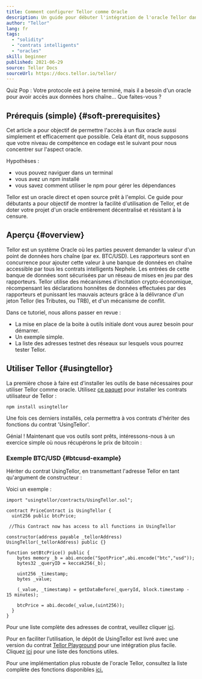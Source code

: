 ```yaml
---
title: Comment configurer Tellor comme Oracle
description: Un guide pour débuter l'intégration de l'oracle Tellor dans votre protocole
author: "Tellor"
lang: fr
tags:
  - "solidity"
  - "contrats intelligents"
  - "oracles"
skill: beginner
published: 2021-06-29
source: Tellor Docs
sourceUrl: https://docs.tellor.io/tellor/
---
```


Quiz Pop : Votre protocole est à peine terminé, mais il a besoin d'un oracle pour avoir accès aux données hors chaîne... Que faites-vous ?

## Prérequis (simple) {#soft-prerequisites}

Cet article a pour objectif de permettre l'accès à un flux oracle aussi simplement et efficacement que possible. Cela étant dit, nous supposons que votre niveau de compétence en codage est le suivant pour nous concentrer sur l'aspect oracle.

Hypothèses :

- vous pouvez naviguer dans un terminal
- vous avez un npm installé
- vous savez comment utiliser le npm pour gérer les dépendances

Tellor est un oracle direct et open source prêt à l'emploi. Ce guide pour débutants a pour objectif de montrer la facilité d'utilisation de Tellor, et de doter votre projet d'un oracle entièrement décentralisé et résistant à la censure.

## Aperçu {#overview}

Tellor est un système Oracle où les parties peuvent demander la valeur d'un point de données hors chaîne (par ex. BTC/USD). Les rapporteurs sont en concurrence pour ajouter cette valeur à une banque de données en chaîne accessible par tous les contrats intelligents Nephele. Les entrées de cette banque de données sont sécurisées par un réseau de mises en jeu par des rapporteurs. Tellor utilise des mécanismes d'incitation crypto-économique, récompensant les déclarations honnêtes de données effectuées par des rapporteurs et punissant les mauvais acteurs grâce à la délivrance d'un jeton Tellor (les Tributes, ou TRB), et d'un mécanisme de conflit.

Dans ce tutoriel, nous allons passer en revue :

- La mise en place de la boite à outils initiale dont vous aurez besoin pour démarrer.
- Un exemple simple.
- La liste des adresses testnet des réseaux sur lesquels vous pourrez tester Tellor.

## Utiliser Tellor {#usingtellor}

La première chose à faire est d'installer les outils de base nécessaires pour utiliser Tellor comme oracle. Utilisez [ce paquet](https://github.com/tellor-io/usingtellor) pour installer les contrats utilisateur de Tellor :

`npm install usingtellor`

Une fois ces derniers installés, cela permettra à vos contrats d'hériter des fonctions du contrat 'UsingTellor'.

Génial ! Maintenant que vos outils sont prêts, intéressons-nous à un exercice simple où nous récupérons le prix de bitcoin :

### Exemple BTC/USD {#btcusd-example}

Hériter du contrat UsingTellor, en transmettant l'adresse Tellor en tant qu'argument de constructeur :

Voici un exemple :

```solidity
import "usingtellor/contracts/UsingTellor.sol";

contract PriceContract is UsingTellor {
  uint256 public btcPrice;

 //This Contract now has access to all functions in UsingTellor

constructor(address payable _tellorAddress) UsingTellor(_tellorAddress) public {}

function setBtcPrice() public {
    bytes memory _b = abi.encode("SpotPrice",abi.encode("btc","usd"));
    bytes32 _queryID = keccak256(_b);

    uint256 _timestamp;
    bytes _value;

    (_value, _timestamp) = getDataBefore(_queryId, block.timestamp - 15 minutes);

    btcPrice = abi.decode(_value,(uint256));
  }
}
```

Pour une liste complète des adresses de contrat, veuillez cliquer [ici](https://docs.tellor.io/tellor/the-basics/contracts-reference).

Pour en faciliter l’utilisation, le dépôt de UsingTellor est livré avec une version du contrat [Tellor Playground](https://github.com/tellor-io/TellorPlayground) pour une intégration plus facile. Cliquez [ici](https://github.com/tellor-io/sampleUsingTellor#tellor-playground) pour une liste des fonctions utiles.

Pour une implémentation plus robuste de l'oracle Tellor, consultez la liste complète des fonctions disponibles [ici.](https://github.com/tellor-io/usingtellor/blob/master/README.md)
